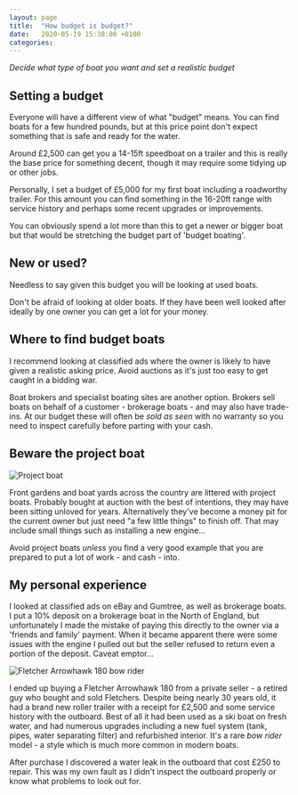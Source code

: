 ```yaml
---
layout: page
title:  "How budget is budget?"
date:   2020-05-19 15:38:00 +0100
categories:
---
```

*Decide what type of boat you want and set a realistic budget*

## Setting a budget
Everyone will have a different view of what "budget" means. You can find boats for a few hundred pounds, but at this price point don't expect something that is safe and ready for the water.

Around £2,500 can get you a 14-15ft speedboat on a trailer and this is really the base price for something decent, though it may require some tidying up or other jobs.

Personally, I set a budget of £5,000 for my first boat including a roadworthy trailer. For this amount you can find something in the 16-20ft range with service history and perhaps some recent upgrades or improvements.

You can obviously spend a lot more than this to get a newer or bigger boat but that would be stretching the budget part of 'budget boating'.

## New or used?
Needless to say given this budget you will be looking at used boats.

Don't be afraid of looking at older boats. If they have been well looked after ideally by one owner you can get a lot for your money.

## Where to find budget boats
I recommend looking at classified ads where the owner is likely to have given a realistic asking price. Avoid auctions as it's just too easy to get caught in a bidding war.

Boat brokers and specialist boating sites are another option. Brokers sell boats on behalf of a customer - brokerage boats - and may also have trade-ins. At our budget these will often be *sold as seen* with no warranty so you need to inspect carefully before parting with your cash.

## Beware the project boat

![Project boat](/budget-boating/images/project.png)

Front gardens and boat yards across the country are littered with project boats. Probably bought at auction with the best of intentions, they may have been sitting unloved for years. Alternatively they've become a money pit for the current owner but just need "a few little things" to finish off. That may include small things such as installing a new engine...

Avoid project boats *unless* you find a very good example that you are prepared to put a lot of work - and cash - into.

## My personal experience
I looked at classified ads on eBay and Gumtree, as well as brokerage boats. I put a 10% deposit on a brokerage boat in the North of England, but unfortunately I made the mistake of paying this directly to the owner via a 'friends and family' payment. When it became apparent there were some issues with the engine I pulled out but the seller refused to return even a portion of the deposit. Caveat emptor...

![Fletcher Arrowhawk 180 bow rider](/budget-boating/images/fletcher.jpg)

I ended up buying a Fletcher Arrowhawk 180 from a private seller - a retired guy who bought and sold Fletchers. Despite being nearly 30 years old, it had a brand new roller trailer with a receipt for £2,500 and some service history with the outboard. Best of all it had been used as a ski boat on fresh water, and had numerous upgrades including a new fuel system (tank, pipes, water separating filter) and refurbished interior. It's a rare *bow rider* model - a style which is much more common in modern boats.

After purchase I discovered a water leak in the outboard that cost £250 to repair. This was my own fault as I didn't inspect the outboard properly or know what problems to look out for.
